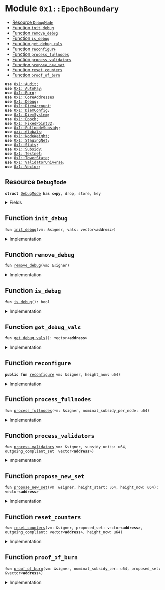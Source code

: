 
<a name="0x1_EpochBoundary"></a>

# Module `0x1::EpochBoundary`



-  [Resource `DebugMode`](#0x1_EpochBoundary_DebugMode)
-  [Function `init_debug`](#0x1_EpochBoundary_init_debug)
-  [Function `remove_debug`](#0x1_EpochBoundary_remove_debug)
-  [Function `is_debug`](#0x1_EpochBoundary_is_debug)
-  [Function `get_debug_vals`](#0x1_EpochBoundary_get_debug_vals)
-  [Function `reconfigure`](#0x1_EpochBoundary_reconfigure)
-  [Function `process_fullnodes`](#0x1_EpochBoundary_process_fullnodes)
-  [Function `process_validators`](#0x1_EpochBoundary_process_validators)
-  [Function `propose_new_set`](#0x1_EpochBoundary_propose_new_set)
-  [Function `reset_counters`](#0x1_EpochBoundary_reset_counters)
-  [Function `proof_of_burn`](#0x1_EpochBoundary_proof_of_burn)


<pre><code><b>use</b> <a href="Audit.md#0x1_Audit">0x1::Audit</a>;
<b>use</b> <a href="AutoPay.md#0x1_AutoPay">0x1::AutoPay</a>;
<b>use</b> <a href="Burn.md#0x1_Burn">0x1::Burn</a>;
<b>use</b> <a href="CoreAddresses.md#0x1_CoreAddresses">0x1::CoreAddresses</a>;
<b>use</b> <a href="Debug.md#0x1_Debug">0x1::Debug</a>;
<b>use</b> <a href="DiemAccount.md#0x1_DiemAccount">0x1::DiemAccount</a>;
<b>use</b> <a href="DiemConfig.md#0x1_DiemConfig">0x1::DiemConfig</a>;
<b>use</b> <a href="DiemSystem.md#0x1_DiemSystem">0x1::DiemSystem</a>;
<b>use</b> <a href="Epoch.md#0x1_Epoch">0x1::Epoch</a>;
<b>use</b> <a href="../../../../../../../DPN/releases/artifacts/current/build/MoveStdlib/docs/FixedPoint32.md#0x1_FixedPoint32">0x1::FixedPoint32</a>;
<b>use</b> <a href="FullnodeSubsidy.md#0x1_FullnodeSubsidy">0x1::FullnodeSubsidy</a>;
<b>use</b> <a href="Globals.md#0x1_Globals">0x1::Globals</a>;
<b>use</b> <a href="NodeWeight.md#0x1_NodeWeight">0x1::NodeWeight</a>;
<b>use</b> <a href="Testnet.md#0x1_StagingNet">0x1::StagingNet</a>;
<b>use</b> <a href="Stats.md#0x1_Stats">0x1::Stats</a>;
<b>use</b> <a href="Subsidy.md#0x1_Subsidy">0x1::Subsidy</a>;
<b>use</b> <a href="Testnet.md#0x1_Testnet">0x1::Testnet</a>;
<b>use</b> <a href="TowerState.md#0x1_TowerState">0x1::TowerState</a>;
<b>use</b> <a href="ValidatorUniverse.md#0x1_ValidatorUniverse">0x1::ValidatorUniverse</a>;
<b>use</b> <a href="../../../../../../../DPN/releases/artifacts/current/build/MoveStdlib/docs/Vector.md#0x1_Vector">0x1::Vector</a>;
</code></pre>



<a name="0x1_EpochBoundary_DebugMode"></a>

## Resource `DebugMode`



<pre><code><b>struct</b> <a href="EpochBoundary.md#0x1_EpochBoundary_DebugMode">DebugMode</a> <b>has</b> <b>copy</b>, drop, store, key
</code></pre>



<details>
<summary>Fields</summary>


<dl>
<dt>
<code>fixed_set: vector&lt;<b>address</b>&gt;</code>
</dt>
<dd>

</dd>
</dl>


</details>

<a name="0x1_EpochBoundary_init_debug"></a>

## Function `init_debug`



<pre><code><b>fun</b> <a href="EpochBoundary.md#0x1_EpochBoundary_init_debug">init_debug</a>(vm: &signer, vals: vector&lt;<b>address</b>&gt;)
</code></pre>



<details>
<summary>Implementation</summary>


<pre><code><b>fun</b> <a href="EpochBoundary.md#0x1_EpochBoundary_init_debug">init_debug</a>(vm: &signer, vals: vector&lt;<b>address</b>&gt;) {
  <b>if</b> (!<a href="EpochBoundary.md#0x1_EpochBoundary_is_debug">is_debug</a>()) {
    <b>move_to</b>&lt;<a href="EpochBoundary.md#0x1_EpochBoundary_DebugMode">DebugMode</a>&gt;(vm, <a href="EpochBoundary.md#0x1_EpochBoundary_DebugMode">DebugMode</a> {
      fixed_set: vals
    });
  }
}
</code></pre>



</details>

<a name="0x1_EpochBoundary_remove_debug"></a>

## Function `remove_debug`



<pre><code><b>fun</b> <a href="EpochBoundary.md#0x1_EpochBoundary_remove_debug">remove_debug</a>(vm: &signer)
</code></pre>



<details>
<summary>Implementation</summary>


<pre><code><b>fun</b> <a href="EpochBoundary.md#0x1_EpochBoundary_remove_debug">remove_debug</a>(vm: &signer) <b>acquires</b> <a href="EpochBoundary.md#0x1_EpochBoundary_DebugMode">DebugMode</a> {
  <a href="CoreAddresses.md#0x1_CoreAddresses_assert_vm">CoreAddresses::assert_vm</a>(vm);
  <b>if</b> (<a href="EpochBoundary.md#0x1_EpochBoundary_is_debug">is_debug</a>()) {
    _ = <b>move_from</b>&lt;<a href="EpochBoundary.md#0x1_EpochBoundary_DebugMode">DebugMode</a>&gt;(@VMReserved);
  }
}
</code></pre>



</details>

<a name="0x1_EpochBoundary_is_debug"></a>

## Function `is_debug`



<pre><code><b>fun</b> <a href="EpochBoundary.md#0x1_EpochBoundary_is_debug">is_debug</a>(): bool
</code></pre>



<details>
<summary>Implementation</summary>


<pre><code><b>fun</b> <a href="EpochBoundary.md#0x1_EpochBoundary_is_debug">is_debug</a>(): bool {
  <b>exists</b>&lt;<a href="EpochBoundary.md#0x1_EpochBoundary_DebugMode">DebugMode</a>&gt;(@VMReserved)
}
</code></pre>



</details>

<a name="0x1_EpochBoundary_get_debug_vals"></a>

## Function `get_debug_vals`



<pre><code><b>fun</b> <a href="EpochBoundary.md#0x1_EpochBoundary_get_debug_vals">get_debug_vals</a>(): vector&lt;<b>address</b>&gt;
</code></pre>



<details>
<summary>Implementation</summary>


<pre><code><b>fun</b> <a href="EpochBoundary.md#0x1_EpochBoundary_get_debug_vals">get_debug_vals</a>(): vector&lt;<b>address</b>&gt; <b>acquires</b> <a href="EpochBoundary.md#0x1_EpochBoundary_DebugMode">DebugMode</a>  {
  <b>if</b> (<a href="EpochBoundary.md#0x1_EpochBoundary_is_debug">is_debug</a>()) {
    <b>let</b> d = <b>borrow_global</b>&lt;<a href="EpochBoundary.md#0x1_EpochBoundary_DebugMode">DebugMode</a>&gt;(@VMReserved);
    *&d.fixed_set
  } <b>else</b> {
    <a href="../../../../../../../DPN/releases/artifacts/current/build/MoveStdlib/docs/Vector.md#0x1_Vector_empty">Vector::empty</a>&lt;<b>address</b>&gt;()
  }
}
</code></pre>



</details>

<a name="0x1_EpochBoundary_reconfigure"></a>

## Function `reconfigure`



<pre><code><b>public</b> <b>fun</b> <a href="EpochBoundary.md#0x1_EpochBoundary_reconfigure">reconfigure</a>(vm: &signer, height_now: u64)
</code></pre>



<details>
<summary>Implementation</summary>


<pre><code><b>public</b> <b>fun</b> <a href="EpochBoundary.md#0x1_EpochBoundary_reconfigure">reconfigure</a>(vm: &signer, height_now: u64) <b>acquires</b> <a href="EpochBoundary.md#0x1_EpochBoundary_DebugMode">DebugMode</a> {
    <a href="CoreAddresses.md#0x1_CoreAddresses_assert_vm">CoreAddresses::assert_vm</a>(vm);
    <b>let</b> height_start = <a href="Epoch.md#0x1_Epoch_get_timer_height_start">Epoch::get_timer_height_start</a>(vm);
    print(&800100);
    <b>let</b> (outgoing_compliant_set, _) =
        <a href="DiemSystem.md#0x1_DiemSystem_get_fee_ratio">DiemSystem::get_fee_ratio</a>(vm, height_start, height_now);
    print(&800200);

    // NOTE: This is "nominal" because it doesn't check
    <b>let</b> compliant_nodes_count = <a href="../../../../../../../DPN/releases/artifacts/current/build/MoveStdlib/docs/Vector.md#0x1_Vector_length">Vector::length</a>(&outgoing_compliant_set);
    print(&800300);

    <b>let</b> (subsidy_units, nominal_subsidy_per) =
        <a href="Subsidy.md#0x1_Subsidy_calculate_subsidy">Subsidy::calculate_subsidy</a>(vm, compliant_nodes_count);

    print(&800400);

    <a href="EpochBoundary.md#0x1_EpochBoundary_process_fullnodes">process_fullnodes</a>(vm, nominal_subsidy_per);
    print(&800500);
    <a href="EpochBoundary.md#0x1_EpochBoundary_process_validators">process_validators</a>(vm, subsidy_units, *&outgoing_compliant_set);
    print(&800600);

    <b>let</b> proposed_set = <a href="EpochBoundary.md#0x1_EpochBoundary_propose_new_set">propose_new_set</a>(vm, height_start, height_now);
    print(&800700);

    // Update all slow wallet limits
    <a href="DiemAccount.md#0x1_DiemAccount_slow_wallet_epoch_drip">DiemAccount::slow_wallet_epoch_drip</a>(vm, <a href="Globals.md#0x1_Globals_get_unlock">Globals::get_unlock</a>()); // todo
    print(&800800);

    <a href="EpochBoundary.md#0x1_EpochBoundary_proof_of_burn">proof_of_burn</a>(vm,nominal_subsidy_per, &proposed_set);
    print(&800900);

    <a href="EpochBoundary.md#0x1_EpochBoundary_reset_counters">reset_counters</a>(vm, proposed_set, outgoing_compliant_set, height_now);
    print(&801000);
}
</code></pre>



</details>

<a name="0x1_EpochBoundary_process_fullnodes"></a>

## Function `process_fullnodes`



<pre><code><b>fun</b> <a href="EpochBoundary.md#0x1_EpochBoundary_process_fullnodes">process_fullnodes</a>(vm: &signer, nominal_subsidy_per_node: u64)
</code></pre>



<details>
<summary>Implementation</summary>


<pre><code><b>fun</b> <a href="EpochBoundary.md#0x1_EpochBoundary_process_fullnodes">process_fullnodes</a>(vm: &signer, nominal_subsidy_per_node: u64) {
    // Fullnode subsidy
    // <b>loop</b> through validators and pay full node subsidies.
    // Should happen before transactionfees get distributed.
    // Note: need <b>to</b> check, there may be new validators which have not mined yet.
    <b>let</b> miners = <a href="TowerState.md#0x1_TowerState_get_miner_list">TowerState::get_miner_list</a>();
    // fullnode subsidy is a fraction of the total subsidy available <b>to</b> validators.
    <b>let</b> proof_price = <a href="FullnodeSubsidy.md#0x1_FullnodeSubsidy_get_proof_price">FullnodeSubsidy::get_proof_price</a>(nominal_subsidy_per_node);

    <b>let</b> k = 0;
    // Distribute mining subsidy <b>to</b> fullnodes
    <b>while</b> (k &lt; <a href="../../../../../../../DPN/releases/artifacts/current/build/MoveStdlib/docs/Vector.md#0x1_Vector_length">Vector::length</a>(&miners)) {
        <b>let</b> addr = *<a href="../../../../../../../DPN/releases/artifacts/current/build/MoveStdlib/docs/Vector.md#0x1_Vector_borrow">Vector::borrow</a>(&miners, k);
        <b>if</b> (<a href="DiemSystem.md#0x1_DiemSystem_is_validator">DiemSystem::is_validator</a>(addr)) { // skip validators
          k = k + 1;
          <b>continue</b>
        };

        // TODO: this call is repeated in propose_new_set.
        // Not sure <b>if</b> the performance hit at epoch boundary is worth the refactor.
        <b>if</b> (<a href="TowerState.md#0x1_TowerState_node_above_thresh">TowerState::node_above_thresh</a>(addr)) {
          <b>let</b> count = <a href="TowerState.md#0x1_TowerState_get_count_above_thresh_in_epoch">TowerState::get_count_above_thresh_in_epoch</a>(addr);

          <b>let</b> miner_subsidy = count * proof_price;
          <a href="FullnodeSubsidy.md#0x1_FullnodeSubsidy_distribute_fullnode_subsidy">FullnodeSubsidy::distribute_fullnode_subsidy</a>(vm, addr, miner_subsidy);
        };

        k = k + 1;
    };
}
</code></pre>



</details>

<a name="0x1_EpochBoundary_process_validators"></a>

## Function `process_validators`



<pre><code><b>fun</b> <a href="EpochBoundary.md#0x1_EpochBoundary_process_validators">process_validators</a>(vm: &signer, subsidy_units: u64, outgoing_compliant_set: vector&lt;<b>address</b>&gt;)
</code></pre>



<details>
<summary>Implementation</summary>


<pre><code><b>fun</b> <a href="EpochBoundary.md#0x1_EpochBoundary_process_validators">process_validators</a>(
    vm: &signer, subsidy_units: u64, outgoing_compliant_set: vector&lt;<b>address</b>&gt;
) {
    // Process outgoing validators:
    // Distribute Transaction fees and subsidy payments <b>to</b> all outgoing validators

    <b>if</b> (<a href="../../../../../../../DPN/releases/artifacts/current/build/MoveStdlib/docs/Vector.md#0x1_Vector_is_empty">Vector::is_empty</a>&lt;<b>address</b>&gt;(&outgoing_compliant_set)) <b>return</b>;

    <b>if</b> (subsidy_units &gt; 0) {
        <a href="Subsidy.md#0x1_Subsidy_process_subsidy">Subsidy::process_subsidy</a>(vm, subsidy_units, &outgoing_compliant_set);
    };

    <a href="Subsidy.md#0x1_Subsidy_process_fees">Subsidy::process_fees</a>(vm, &outgoing_compliant_set);
}
</code></pre>



</details>

<a name="0x1_EpochBoundary_propose_new_set"></a>

## Function `propose_new_set`



<pre><code><b>fun</b> <a href="EpochBoundary.md#0x1_EpochBoundary_propose_new_set">propose_new_set</a>(vm: &signer, height_start: u64, height_now: u64): vector&lt;<b>address</b>&gt;
</code></pre>



<details>
<summary>Implementation</summary>


<pre><code><b>fun</b> <a href="EpochBoundary.md#0x1_EpochBoundary_propose_new_set">propose_new_set</a>(
    vm: &signer, height_start: u64, height_now: u64
): vector&lt;<b>address</b>&gt; <b>acquires</b> <a href="EpochBoundary.md#0x1_EpochBoundary_DebugMode">DebugMode</a> {
    // Propose upcoming validator set:
    // in emergency admin roles set the validator set
    <b>if</b> (<a href="EpochBoundary.md#0x1_EpochBoundary_is_debug">is_debug</a>()) {
      <b>return</b> <a href="EpochBoundary.md#0x1_EpochBoundary_get_debug_vals">get_debug_vals</a>()
    };

    // save all the eligible list, before the jailing removes them.
    <b>let</b> proposed_set = <a href="../../../../../../../DPN/releases/artifacts/current/build/MoveStdlib/docs/Vector.md#0x1_Vector_empty">Vector::empty</a>();

    <b>let</b> top_accounts = <a href="NodeWeight.md#0x1_NodeWeight_top_n_accounts">NodeWeight::top_n_accounts</a>(
        vm, <a href="Globals.md#0x1_Globals_get_max_validators_per_set">Globals::get_max_validators_per_set</a>()
    );

    <b>let</b> jailed_set = <a href="DiemSystem.md#0x1_DiemSystem_get_jailed_set">DiemSystem::get_jailed_set</a>(vm, height_start, height_now);

    <b>let</b> i = 0;
    <b>while</b> (i &lt; <a href="../../../../../../../DPN/releases/artifacts/current/build/MoveStdlib/docs/Vector.md#0x1_Vector_length">Vector::length</a>&lt;<b>address</b>&gt;(&top_accounts)) {
        <b>let</b> addr = *<a href="../../../../../../../DPN/releases/artifacts/current/build/MoveStdlib/docs/Vector.md#0x1_Vector_borrow">Vector::borrow</a>(&top_accounts, i);
        <b>let</b> mined_last_epoch = <a href="TowerState.md#0x1_TowerState_node_above_thresh">TowerState::node_above_thresh</a>(addr);
        // TODO: temporary until jailing is enabled.
        <b>if</b> (
            !<a href="../../../../../../../DPN/releases/artifacts/current/build/MoveStdlib/docs/Vector.md#0x1_Vector_contains">Vector::contains</a>(&jailed_set, &addr) &&
            mined_last_epoch &&
            <a href="Audit.md#0x1_Audit_val_audit_passing">Audit::val_audit_passing</a>(addr)
        ) {
            <a href="../../../../../../../DPN/releases/artifacts/current/build/MoveStdlib/docs/Vector.md#0x1_Vector_push_back">Vector::push_back</a>(&<b>mut</b> proposed_set, addr);
        };
        i = i+ 1;
    };

    // If the cardinality of validator_set in the next epoch is less than 4,
    // <b>if</b> we are failing <b>to</b> qualify anyone. Pick top 1/2 of validator set
    // by proposals. They are probably online.
    <b>if</b> (<a href="../../../../../../../DPN/releases/artifacts/current/build/MoveStdlib/docs/Vector.md#0x1_Vector_length">Vector::length</a>&lt;<b>address</b>&gt;(&proposed_set) &lt;= 3)
        proposed_set =
          <a href="Stats.md#0x1_Stats_get_sorted_vals_by_props">Stats::get_sorted_vals_by_props</a>(vm, <a href="../../../../../../../DPN/releases/artifacts/current/build/MoveStdlib/docs/Vector.md#0x1_Vector_length">Vector::length</a>&lt;<b>address</b>&gt;(&proposed_set) / 2);

    // If still failing...in extreme case <b>if</b> we cannot qualify anyone.
    // Don't change the validator set. we keep the same validator set.
    <b>if</b> (<a href="../../../../../../../DPN/releases/artifacts/current/build/MoveStdlib/docs/Vector.md#0x1_Vector_length">Vector::length</a>&lt;<b>address</b>&gt;(&proposed_set) &lt;= 3)
        proposed_set = <a href="DiemSystem.md#0x1_DiemSystem_get_val_set_addr">DiemSystem::get_val_set_addr</a>();
            // Patch for april incident. Make no changes <b>to</b> validator set.

    // Usually an issue in staging network for QA only.
    // This is very rare and theoretically impossible for network <b>with</b>
    // at least 6 nodes and 6 rounds. If we reach an epoch boundary <b>with</b>
    // at least 6 rounds, we would have at least 2/3rd of the validator
    // set <b>with</b> at least 66% liveliness.
    proposed_set
}
</code></pre>



</details>

<a name="0x1_EpochBoundary_reset_counters"></a>

## Function `reset_counters`



<pre><code><b>fun</b> <a href="EpochBoundary.md#0x1_EpochBoundary_reset_counters">reset_counters</a>(vm: &signer, proposed_set: vector&lt;<b>address</b>&gt;, outgoing_compliant: vector&lt;<b>address</b>&gt;, height_now: u64)
</code></pre>



<details>
<summary>Implementation</summary>


<pre><code><b>fun</b> <a href="EpochBoundary.md#0x1_EpochBoundary_reset_counters">reset_counters</a>(
    vm: &signer,
    proposed_set: vector&lt;<b>address</b>&gt;,
    outgoing_compliant: vector&lt;<b>address</b>&gt;,
    height_now: u64
) {
    // Reset <a href="Stats.md#0x1_Stats">Stats</a>
    <a href="Stats.md#0x1_Stats_reconfig">Stats::reconfig</a>(vm, &proposed_set);

    // Migrate <a href="TowerState.md#0x1_TowerState">TowerState</a> list from elegible.
    <a href="TowerState.md#0x1_TowerState_reconfig">TowerState::reconfig</a>(vm, &outgoing_compliant);

    print(&99999999999999);

    // process community wallets
    <a href="DiemAccount.md#0x1_DiemAccount_process_community_wallets">DiemAccount::process_community_wallets</a>(vm, <a href="DiemConfig.md#0x1_DiemConfig_get_current_epoch">DiemConfig::get_current_epoch</a>());

    // reset counters
    <a href="AutoPay.md#0x1_AutoPay_reconfig_reset_tick">AutoPay::reconfig_reset_tick</a>(vm);

    <a href="Epoch.md#0x1_Epoch_reset_timer">Epoch::reset_timer</a>(vm, height_now);

    // Reconfig should be the last event.

    // Reconfigure the network
    <a href="DiemSystem.md#0x1_DiemSystem_bulk_update_validators">DiemSystem::bulk_update_validators</a>(vm, proposed_set);
}
</code></pre>



</details>

<a name="0x1_EpochBoundary_proof_of_burn"></a>

## Function `proof_of_burn`



<pre><code><b>fun</b> <a href="EpochBoundary.md#0x1_EpochBoundary_proof_of_burn">proof_of_burn</a>(vm: &signer, nominal_subsidy_per: u64, proposed_set: &vector&lt;<b>address</b>&gt;)
</code></pre>



<details>
<summary>Implementation</summary>


<pre><code><b>fun</b> <a href="EpochBoundary.md#0x1_EpochBoundary_proof_of_burn">proof_of_burn</a>(
  vm: &signer, nominal_subsidy_per: u64, proposed_set: &vector&lt;<b>address</b>&gt;
) {
    <a href="CoreAddresses.md#0x1_CoreAddresses_assert_vm">CoreAddresses::assert_vm</a>(vm);
    <a href="DiemAccount.md#0x1_DiemAccount_migrate_cumu_deposits">DiemAccount::migrate_cumu_deposits</a>(vm); // may need <b>to</b> populate data on a migration.

    <a href="Burn.md#0x1_Burn_reset_ratios">Burn::reset_ratios</a>(vm);

    <b>let</b> burn_value = nominal_subsidy_per / 2; // 50% of the current per validator reward

    <b>let</b> vals_to_burn = <b>if</b> (
      !<a href="Testnet.md#0x1_Testnet_is_testnet">Testnet::is_testnet</a>() &&
      !<a href="Testnet.md#0x1_StagingNet_is_staging_net">StagingNet::is_staging_net</a>() &&
      <a href="DiemConfig.md#0x1_DiemConfig_get_current_epoch">DiemConfig::get_current_epoch</a>() &gt; 185
    ) {

      &<a href="ValidatorUniverse.md#0x1_ValidatorUniverse_get_eligible_validators">ValidatorUniverse::get_eligible_validators</a>(vm)
    } <b>else</b> {
      proposed_set
    };

    // print(vals_to_burn);
    <b>let</b> i = 0;
    <b>while</b> (i &lt; <a href="../../../../../../../DPN/releases/artifacts/current/build/MoveStdlib/docs/Vector.md#0x1_Vector_length">Vector::length</a>&lt;<b>address</b>&gt;(vals_to_burn)) {
      <b>let</b> addr = *<a href="../../../../../../../DPN/releases/artifacts/current/build/MoveStdlib/docs/Vector.md#0x1_Vector_borrow">Vector::borrow</a>(vals_to_burn, i);
      <a href="Burn.md#0x1_Burn_epoch_start_burn">Burn::epoch_start_burn</a>(vm, addr, burn_value);
      i = i + 1;
    };
}
</code></pre>



</details>
